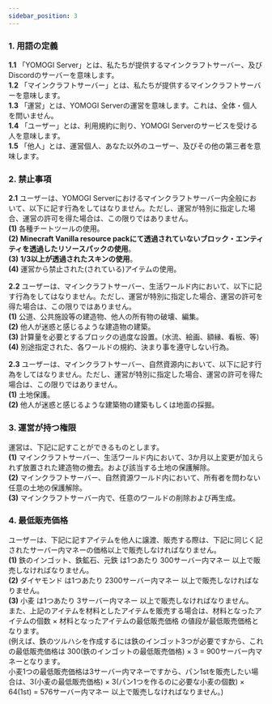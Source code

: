 ```yaml
---
sidebar_position: 3
---
```


### 1. 用語の定義
**1.1** 「YOMOGI Server」とは、私たちが提供するマインクラフトサーバー、及びDiscordのサーバーを意味します。<br>
**1.2** 「マインクラフトサーバー」とは、私たちが提供するマインクラフトサーバーを意味します。<br>
**1.3** 「運営」とは、YOMOGI Serverの運営を意味します。これは、全体・個人を問いません。<br>
**1.4** 「ユーザー」とは、利用規約に則り、YOMOGI Serverのサービスを受ける人を意味します。<br>
**1.5** 「他人」とは、運営個人、あなた以外のユーザー、及びその他の第三者を意味します。<br>

### 2. 禁止事項
**2.1** ユーザーは、YOMOGI
Serverにおけるマインクラフトサーバー内全般において、以下に記す行為をしてはなりません。ただし、運営が特別に指定した場合、運営の許可を得た場合は、この限りではありません。<br>
**(1)** 各種チートツールの使用。<br>
**(2)** **Minecraft Vanilla resource packにて透過されていないブロック・エンティティを透過したリソースパックの使用**。<br>
**(3)** **1/3以上が透過されたスキンの使用**。<br>
**(4)** 運営から禁止された(されている)アイテムの使用。<br>

**2.2** ユーザーは、マインクラフトサーバー、生活ワールド内において、以下に記す行為をしてはなりません。ただし、運営が特別に指定した場合、運営の許可を得た場合は、この限りではありません。<br>
**(1)** 公道、公共施設等の建造物、他人の所有物の破壊、編集。<br>
**(2)** 他人が迷惑と感じるような建造物の建築。<br>
**(3)** 計算量を必要とするブロックの過度な設置。(水流、絵画、額縁、看板、等)<br>
**(4)** 別途指定された、各ワールドの規約、決まり事を遵守しない行為。<br>

**2.3** ユーザーは、マインクラフトサーバー、自然資源内において、以下に記す行為をしてはなりません。ただし、運営が特別に指定した場合、運営の許可を得た場合は、この限りではありません。<br>
**(1)** 土地保護。<br>
**(2)** 他人が迷惑と感じるような建築物の建築もしくは地面の採掘。<br>

### 3. 運営が持つ権限
運営は、下記に記すことができるものとします。<br>
**(1)** マインクラフトサーバー、生活ワールド内において、3か月以上変更が加えられず放置された建造物の撤去。および該当する土地の保護解除。<br>
**(2)** マインクラフトサーバー、自然資源ワールド内において、所有者を問わない任意の土地の保護解除。<br>
**(3)** マインクラフトサーバー内で、任意のワールドの削除および再生成。<br>

### 4. 最低販売価格
ユーザーは、下記に記すアイテムを他人に譲渡、販売する際は、下記に同じく記されたサーバー内マネーの価格以上で販売しなければなりません。<br>
**(1)** 鉄のインゴット、鉄鉱石、元鉄 は1つあたり 300サーバー内マネー 以上で販売しなければなりません。<br>
**(2)** ダイヤモンド は1つあたり 2300サーバー内マネー 以上で販売しなければなりません。<br>
**(3)** 小麦 は1つあたり 3サーバー内マネー 以上で販売しなければなりません。<br>
また、上記のアイテムを材料としたアイテムを販売する場合は、材料となったアイテムの個数 × 材料となったアイテムの最低販売価格 の値段が最低販売価格となります。<br>
(例えば、鉄のツルハシを作成するには鉄のインゴット3つが必要ですから、これの最低販売価格は 300(鉄のインゴットの最低販売価格) × 3 = 900サーバー内マネーとなります。<br>
小麦1つの最低販売価格は3サーバー内マネーですから、パン1stを販売したい場合は、3(小麦の最低販売価格) × 3(パン1つを作るのに必要な小麦の個数) × 64(1st) = 576サーバー内マネー
以上で販売しなければなりません。)<br> 